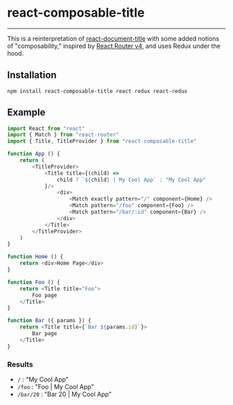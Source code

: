 # react-composable-title
---

This is a reinterpretation of [react-document-title](https://github.com/gaearon/react-document-title) with some added notions of "composability," inspired by [React Router v4](https://react-router.now.sh/), and uses Redux under the hood.

## Installation

`npm install react-composable-title react redux react-redux`

## Example

```js
import React from "react"
import { Match } from "react-router"
import { Title, TitleProvider } from "react-composable-title"

function App () {
    return (
        <TitleProvider>
            <Title title={(child) =>
                child ? `${child} | My Cool App` : "My Cool App"
            }/>
                <div>
                    <Match exactly pattern="/" component={Home} />
                    <Match pattern="/foo" component={Foo} />
                    <Match pattern="/bar/:id" component={Bar} />
                </div>
            </Title>
        </TitleProvider>
    )
}

function Home () {
    return <div>Home Page</div>
}

function Foo () {
    return <Title title="Foo">
        Foo page
    </Title>
}

function Bar ({ params }) {
    return <Title title={`Bar ${params.id}`}>
        Bar page
    </Title>
}

```

### Results

- `/` : "My Cool App"
- `/foo` : "Foo | My Cool App"
- `/bar/20` : "Bar 20 | My Cool App"
